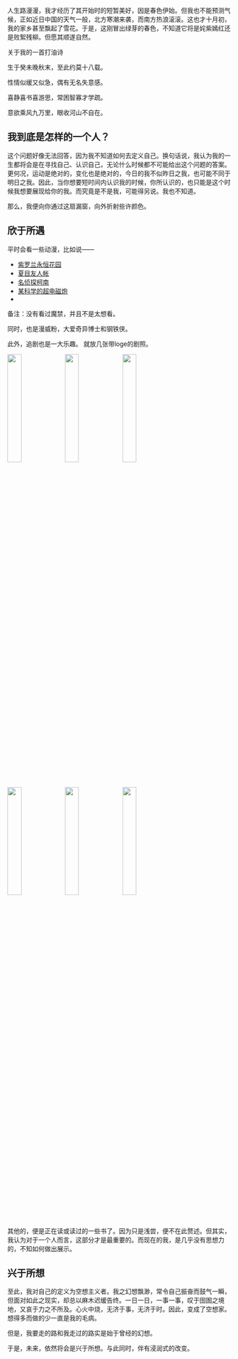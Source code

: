 <!DOCTYPE html>
<html lang="zh-cn">
  <head>
    <mate charset="ulf-8"/>
    <title>春色伊始</title>
  </head>
  <body>
    <p>人生路漫漫，我才经历了其开始时的短暂美好，因是春色伊始。但我也不能预测气候，正如近日中国的天气一般，北方寒潮来袭，而南方热浪滚滚。这也才十月初，我的家乡甚至飘起了雪花。于是，这刚冒出绿芽的春色，不知道它将是姹紫嫣红还是败絮残柳。但愿其顺遂自然。
    <p>关于我的一首打油诗</p>
    <div>
      <p>生于癸未晚秋末，至此约莫十八载。</p>
      <p>性情似缓又似急，偶有无名失意感。</p>
      <p>喜静喜书喜游思，常困智寡才学疏。</p>
      <p>意欲乘风九万里，眼收河山不自在。</p>
    </div>
    <h2>我到底是怎样的一个人？</h2>
    <p>这个问题好像无法回答，因为我不知道如何去定义自己。换句话说，我认为我的一生都将会是在寻找自己、认识自己，无论什么时候都不可能给出这个问题的答案。更何况，运动是绝对的，变化也是绝对的，今日的我不似昨日之我，也可能不同于明日之我。因此，当你想要短时间内认识我的时候，你所认识的，也只能是这个时候我想要展现给你的我。而究竟是不是我，可能得另说。我也不知道。</p>
    <p>那么，我便向你通过这扇漏窗，向外折射些许颜色。</p>
    <h2>欣于所遇</h2>
    <p>平时会看一些动漫，比如说——</p>
    <ul>
      <li><a href="https://www.bilibili.com/bangumi/media/md8892/?spm_id_from=666.25.b_6d656469615f6d6f64756c65.1">紫罗兰永恒花园</a></li>
      <li><a href="https://www.bilibili.com/bangumi/media/md1660/?spm_id_from=666.25.b_6d656469615f6d6f64756c65.1">夏目友人帐</a></li>
      <li><a href="https://www.bilibili.com/bangumi/media/md28228775/?spm_id_from=666.25.b_6d656469615f6d6f64756c65.1">名侦探柯南</a></li>
      <li><a href="https://www.bilibili.com/bangumi/media/md427/?spm_id_from=666.25.b_6d656469615f6d6f64756c65.1">某科学的超电磁炮</a><li>
    </ul>
    <p>备注：没有看过魔禁，并且不是太想看。</p>
    <p>同时，也是漫威粉，大爱奇异博士和钢铁侠。</p>
    <p>此外，追剧也是一大乐趣。   就放几张带loge的剧照。</p>
    <img src="https://bkimg.cdn.bcebos.com/pic/8cb1cb13495409236e0bb5db9958d109b3de4931?x-bce-process=image/watermark,image_d2F0ZXIvYmFpa2UxMTY=,g_7,xp_5,yp_5/format,f_auto" width="25%">
    <img src="https://n.sinaimg.cn/ent/transform/763/w630h933/20190329/2LlW-huxwryv7241596.jpg" width="25%">
    <img src="http://img4.cache.netease.com/ent/2016/3/17/20160317121654e4e4e.jpg" width="25%">
    <img src="https://tse1-mm.cn.bing.net/th/id/R-C.698f6109f45311fa715d9d824bed9d77?rik=q%2fNIVpjBvJOoLA&riu=http%3a%2f%2fpic.baike.soso.com%2fp%2f20130531%2f20130531101210-956858859.jpg&ehk=v2JCYccZtxz8dl9V3CV0vsNV169CqCBh2plM97uZJoQ%3d&risl=&pid=ImgRaw&r=0" width="25%">
    <img src="https://tse2-mm.cn.bing.net/th/id/OIP-C.iUPHnTZrefyTTotAD1Xx7gHaJ3?pid=ImgDet&rs=1" width="25%">
    <img src="https://tse1-mm.cn.bing.net/th/id/R-C.5ddf1aa0a1fa99d2b20c4966e24e0c0f?rik=sGeTKfZcbWboNQ&riu=http%3a%2f%2f5b0988e595225.cdn.sohucs.com%2fimages%2f20181012%2fe03ea30f71bf48198c488b8d910d54a1.jpeg&ehk=g%2fay3GS2TrKu0lqN1zhZvEudJ3XsHUus%2f65H%2f8MdsSU%3d&risl=&pid=ImgRaw&r=0" width="25%">
    <p>其他的，便是正在读或读过的一些书了。因为只是浅尝，便不在此赘述。但其实，我认为对于一个人而言，这部分才是最重要的。而现在的我，是几乎没有思想力的，不知如何做出展示。</p>
    <h2>兴于所想</h2>
    <p>至此，我对自己的定义为空想主义者。我之幻想飘渺，常令自己振奋而鼓气一瞬，但面对如此之现实，却总以麻木迟缓告终。一日一日，一事一事，叹于囹圄之境地，又哀于力之不所及。心火中烧，无济于事，无济于时。因此，变成了空想家。想得多而做的少一直是我的毛病。</p>
    <p>但是，我要走的路和我走过的路实是始于曾经的幻想。</p>
    <p>于是，未来，依然将会是兴于所想。与此同时，伴有浸润式的改变。</p>
  </body>
</html>
